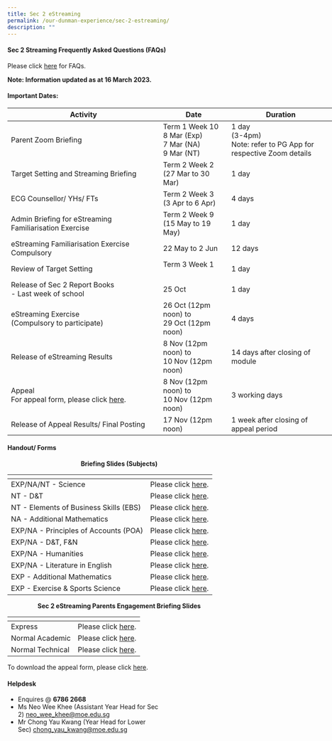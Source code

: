 ```yaml
---
title: Sec 2 eStreaming
permalink: /our-dunman-experience/sec-2-estreaming/
description: ""
---
```

#### Sec 2 Streaming Frequently Asked Questions (FAQs)

Please click <a href="/files/Our%20Student%20Life/Streaming%202023/Sec%202%20Streaming%20Exercise%202023_FAQs.pdf" target="_blank">here</a> for FAQs.  

**Note: Information updated as at 16 March 2023.**

#### Important Dates:

<table style="undefined;table-layout: fixed; width: 736px">
<colgroup>
<col style="width: 343px">
<col style="width: 154px">
<col style="width: 239px">
</colgroup>
<thead>
  <tr>
    <th>Activity</th>
    <th>Date</th>
    <th>Duration</th>
  </tr>
</thead>
<tbody>
  <tr>
    <td>Parent Zoom Briefing<br></td>
    <td>Term 1 Week 10<br>8 Mar (Exp)<br>7 Mar (NA)<br>9 Mar (NT)<br></td>
    <td>1 day<br>(3-4pm)<br>Note: refer to PG App for respective Zoom details</td>
  </tr>
  <tr>
    <td>Target Setting and Streaming Briefing</td>
    <td>Term 2 Week 2<br>(27 Mar to 30 Mar)</td>
    <td>1 day<br></td>
  </tr>
  <tr>
    <td>ECG Counsellor/ YHs/ FTs</td>
    <td>Term 2 Week 3<br>(3 Apr to 6 Apr)</td>
    <td> 4 days</td>
  </tr>
  <tr>
    <td>Admin Briefing for eStreaming Familiarisation Exercise</td>
    <td>Term 2 Week 9<br>(15 May to 19 May)</td>
    <td>1 day</td>
  </tr>
  <tr>
    <td>eStreaming Familiarisation Exercise<br>Compulsory</td>
    <td>22 May to 2 Jun    <br></td>
    <td>12 days<br></td>
  </tr>
  <tr>
    <td>Review of Target Setting</td>
    <td>Term 3 Week 1<br><br></td>
    <td>1 day</td>
  </tr>
  <tr>
    <td>Release of Sec 2 Report Books<br>- Last week of school</td>
    <td>25 Oct<br></td>
    <td>1 day</td>
  </tr>
  <tr>
    <td>eStreaming Exercise<br>(Compulsory to participate)</td>
    <td>26 Oct (12pm noon) to<br>29 Oct (12pm noon)<br></td>
    <td>4 days<br></td>
  </tr>
  <tr>
    <td>Release of eStreaming Results</td>
    <td>8 Nov (12pm noon) to<br> 10 Nov (12pm noon)</td>
    <td>14 days after closing of module<br></td>
  </tr>
  <tr>
    <td>Appeal<br>For appeal form, please click <a href="/files/Our%20Student%20Life/Streaming%202023/Sec%202%20Streaming_Letter_of_Appeal_2023.pdf" target="_blank">here</a>.</td>
    <td>8 Nov (12pm noon) to<br>10 Nov (12pm noon)<br></td>
    <td>3 working days<br></td>
  </tr>
  <tr>
    <td>Release of Appeal Results/ Final Posting</td>
    <td>17 Nov (12pm noon)    <br></td>
    <td>1 week after closing of appeal period</td>
  </tr>
</tbody>
</table>

#### Handout/ Forms

<p style="text-align: center;"><b>Briefing Slides (Subjects)</b></p>

<table>
<thead>
  <tr>
    <th></th>
    <th></th>
  </tr>
</thead>
<tbody>
   <tr>
    <td>EXP/NA/NT - Science</td>
    <td>Please click <a href="/files/Our%20Student%20Life/Streaming%202023/Science%20(All)%20Streaming%20for%202023%20(updated).pdf" target="_blank">here</a>.</td>
  </tr>
	<tr>
    <td>NT - D&amp;T</td>
    <td>Please click <a href="/files/Our%20Student%20Life/Streaming%202023/D&T%20(NT)%20Streaming%20for%202023%20(updated).pdf" target="_blank">here</a>.</td>
  </tr>
  <tr>
    <td>NT - Elements of Business Skills (EBS)</td>
    <td>Please click <a href="/files/Our%20Student%20Life/Streaming%202023/EBS%20(NT)%20Streaming%20for%202023%20(updated).pdf" target="_blank">here</a>.</td>
  </tr>
	<tr>
    <td>NA - Additional Mathematics</td>
    <td>Please click <a href="/files/Our%20Student%20Life/Streaming%202023/A%20Math%20(NA)%20Streaming%20for%202023%20(updated).pdf" target="_blank">here</a>.</td>
  </tr>
  <tr>
    <td>EXP/NA - Principles of Accounts (POA)</td>
    <td>Please click <a href="/files/Our%20Student%20Life/Streaming%202023/POA%20(Exp%20&%20NA)%20Streaming%20for%202023%20(updated).pdf" target="_blank">here</a>.</td>
  </tr>
  <tr>
    <td>EXP/NA - D&amp;T, F&amp;N</td>
    <td>Please click <a href="/files/Our%20Student%20Life/Streaming%202023/D&T%20and%20NFS%20(Exp%20&%20NA)%20Streaming%20for%202023%20(updated).pdf" target="_blank">here</a>.</td>
  </tr>
  <tr>
    <td>EXP/NA - Humanities</td>
    <td>Please click <a href="/files/Our%20Student%20Life/Streaming%202023/Humanities%20(Exp%20&%20NA)%20Streaming%20for%202023%20(updated).pdf" target="_blank">here</a>.</td>
  </tr>
	<tr>
    <td>EXP/NA - Literature in English</td>
    <td>Please click <a href="/files/Our%20Student%20Life/Streaming%202023/Eng%20Lit%20(Exp%20&%20NA)%20Streaming%20for%202023%20(updated).pdf" target="_blank">here</a>.</td>
  </tr>
	<tr>
    <td>EXP - Additional Mathematics</td>
    <td> Please click <a href="/files/Our%20Student%20Life/Streaming%202023/A%20Math%20(EXP)%20Streaming%20for%202023%20(updated).pdf" target="_blank">here</a>.</td>
  </tr>
  <tr>
    <td>EXP - Exercise &amp; Sports Science</td>
    <td> Please click <a href="/files/Our%20Student%20Life/Streaming%202023/Exercise%20Sports%20Science%20ESS%20(Exp)%20Streaming%20for%202023%20(updated).pdf" target="_blank">here</a>.</td>
  </tr>
  
</tbody>
</table>

<p style="text-align: center;"><b>Sec 2 eStreaming Parents Engagement Briefing Slides</b></p>

<table>
<thead>
  <tr>
    <th></th>
    <th></th>
  </tr>
</thead>
<tbody>
  <tr>
    <td>Express</td>
    <td>Please click <a href="/files/Our%20Student%20Life/Streaming%202023/Parent%20Engagement%20Briefing%20for%20Sec%202%20Express_2023.pdf" target="_blank">here</a>.</td>
  </tr>
  <tr>
    <td>Normal Academic</td>
    <td>Please click <a href="/files/Our%20Student%20Life/Streaming%202023/Parent%20Engagement%20Briefing%20Sec%202NA%202023.pdf" target="_blank">here</a>.</td>
  </tr>
  <tr>
    <td>Normal Technical</td>
    <td>Please click <a href="/files/Our%20Student%20Life/Streaming%202023/Parent%20Engagement%20Briefing%20Sec%202NT%202023.pdf" target="_blank">here</a>.</td>
  </tr>
</tbody>
</table>

To download the appeal form, please click <a href="/files/Our%20Student%20Life/Streaming%202023/Sec%202%20Streaming_Letter_of_Appeal_2023.pdf" target="_blank">here</a>.

#### Helpdesk
* Enquires @ **6786 2668**
* Ms Neo Wee Khee (Assistant Year Head for Sec 2) [neo\_wee\_khee@moe.edu.sg](mailto:neo_wee_khee@moe.edu.sg)
* Mr Chong Yau Kwang (Year Head for Lower Sec) [chong\_yau\_kwang@moe.edu.sg](mailto:chong_yau_kwang@moe.edu.sg)